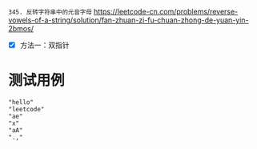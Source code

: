 
`345. 反转字符串中的元音字母` https://leetcode-cn.com/problems/reverse-vowels-of-a-string/solution/fan-zhuan-zi-fu-chuan-zhong-de-yuan-yin-2bmos/
- [x] 方法一：双指针

# 测试用例

```
"hello"
"leetcode"
"ae"
"x"
"aA"
".,"
```
